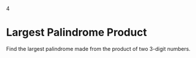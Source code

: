 4

# Largest Palindrome Product

Find the largest palindrome made from the product of two $3$-digit numbers.